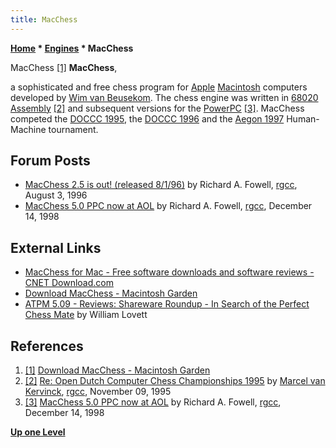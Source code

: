 ```yaml
---
title: MacChess
---
```

**[Home](Home "Home") \* [Engines](Engines "Engines") \* MacChess**



 [](http://macintoshgarden.org/games/macchess) MacChess <a id="cite-note-1" href="#cite-ref-1">[1]</a> 
**MacChess**,  

a sophisticated and free chess program for [Apple](index.php?title=Apple&action=edit&redlink=1 "Apple (page does not exist)") [Macintosh](Macintosh "Macintosh") computers developed by [Wim van Beusekom](Wim_van_Beusekom "Wim van Beusekom"). 
The chess engine was written in [68020](68020 "68020") [Assembly](Assembly "Assembly")
<a id="cite-note-2" href="#cite-ref-2">[2]</a> 
and subsequent versions for the [PowerPC](PowerPC "PowerPC") <a id="cite-note-3" href="#cite-ref-3">[3]</a>. 
MacChess competed the [DOCCC 1995](DOCCC_1995 "DOCCC 1995"), the [DOCCC 1996](DOCCC_1996 "DOCCC 1996") and the [Aegon 1997](Aegon_1997 "Aegon 1997") Human-Machine tournament. 



## Forum Posts


* [MacChess 2.5 is out! (released 8/1/96)](https://groups.google.com/g/rec.games.chess.misc/c/SJbBly9SrHQ/m/azylLQMg5UcJ) by Richard A. Fowell, [rgcc](Computer_Chess_Forums "Computer Chess Forums"), August 3, 1996
* [MacChess 5.0 PPC now at AOL](https://groups.google.com/g/rec.games.chess.computer/c/1uxrZf0neRU/m/dsZHR1xr5qMJ) by Richard A. Fowell, [rgcc](Computer_Chess_Forums "Computer Chess Forums"), December 14, 1998


## External Links


* [MacChess for Mac - Free software downloads and software reviews - CNET Download.com](https://download.cnet.com/MacChess/3000-2119_4-10013884.html?tag=rb_content%3Bmain)
* [Download MacChess - Macintosh Garden](http://macintoshgarden.org/games/macchess)
* [ATPM 5.09 - Reviews: Shareware Roundup - In Search of the Perfect Chess Mate](http://www.atpm.com/5.09/roundup.shtml) by William Lovett


## References


1. <a id="cite-ref-1" href="#cite-note-1">[1]</a> [Download MacChess - Macintosh Garden](http://macintoshgarden.org/games/macchess)
2. <a id="cite-ref-2" href="#cite-note-2">[2]</a> [Re: Open Dutch Computer Chess Championships 1995](https://groups.google.com/g/rec.games.chess.computer/c/uvJZAmppbbQ/m/qy2ap6dOUUUJ) by [Marcel van Kervinck](Marcel_van_Kervinck "Marcel van Kervinck"), [rgcc](Computer_Chess_Forums "Computer Chess Forums"), November 09, 1995
3. <a id="cite-ref-3" href="#cite-note-3">[3]</a> [MacChess 5.0 PPC now at AOL](https://groups.google.com/g/rec.games.chess.computer/c/1uxrZf0neRU/m/dsZHR1xr5qMJ) by Richard A. Fowell, [rgcc](Computer_Chess_Forums "Computer Chess Forums"), December 14, 1998

**[Up one Level](Engines "Engines")**







 
